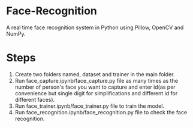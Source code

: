 # Face-Recognition

A real time face recognition system in Python using Pillow, OpenCV and NumPy.

# Steps
1. Create two folders named, dataset and trainer in the main folder.
2. Run face_capture.ipynb/face_capture.py file as many times as the number of person's face you want to capture and enter id(as per convenience but single digit for simplifications and different id for different faces).
3. Run face_trainer.ipynb/face_trainer.py file to train the model.
4. Run face_recognition.ipynb/face_recognition.py file to check the face recognition.
